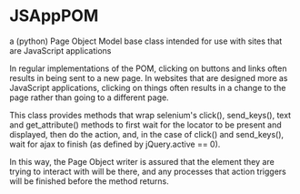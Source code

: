 JSAppPOM
========

a (python) Page Object Model base class intended for use with sites that are JavaScript applications

In regular implementations of the POM, clicking on buttons and links often results in being sent to a new page. In websites that are designed more as JavaScript applications, clicking on things often results in a change to the page rather than going to a different page.

This class provides methods that wrap selenium's click(), send_keys(), text and get_attribute() methods to first wait for the locator to be present and displayed, then do the action, and, in the case of click() and send_keys(), wait for ajax to finish (as defined by jQuery.active == 0).

In this way, the Page Object writer is assured that the element they are trying to interact with will be there, and any processes that action triggers will be finished before the method returns.
